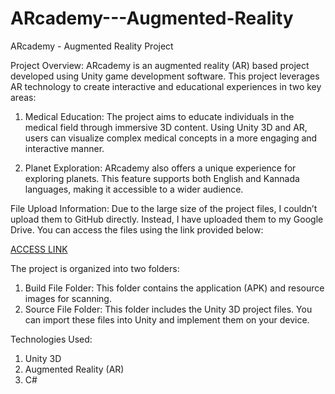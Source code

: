 # ARcademy---Augmented-Reality

ARcademy - Augmented Reality Project

Project Overview:
ARcademy is an augmented reality (AR) based project developed using Unity game development software. This project leverages AR technology to create interactive and educational experiences in two key areas:

1. Medical Education:
The project aims to educate individuals in the medical field through immersive 3D content. Using Unity 3D and AR, users can visualize complex medical concepts in a more engaging and interactive manner.

2. Planet Exploration:
ARcademy also offers a unique experience for exploring planets. This feature supports both English and Kannada languages, making it accessible to a wider audience.

File Upload Information:
Due to the large size of the project files, I couldn’t upload them to GitHub directly. Instead, I have uploaded them to my Google Drive. You can access the files using the link provided below:

[ACCESS LINK](https://drive.google.com/drive/folders/1BOLcvfPmplDpq8o5hhH-UZJFivyfk8oT?usp=sharing)

The project is organized into two folders:
1. Build File Folder:
This folder contains the application (APK) and resource images for scanning.
2. Source File Folder:
This folder includes the Unity 3D project files. You can import these files into Unity and implement them on your device.

Technologies Used:
1. Unity 3D
2. Augmented Reality (AR)
3. C#
